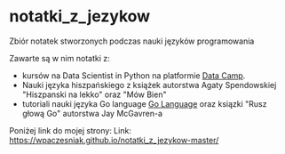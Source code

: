 # notatki_z_jezykow
Zbiór notatek stworzonych podczas nauki języków programowania

Zawarte są w nim notatki z:
- kursów na Data Scientist in Python na platformie [Data Camp](https://www.datacamp.com).
- Nauki języka hiszpańskiego z książek autorstwa Agaty Spendowskiej "Hiszpanski na lekko" oraz "Mów Bien" 
- tutoriali nauki języka Go language [Go Language](https://go.dev/tour/welcome/1) oraz ksiązki "Rusz głową Go" autorstwa Jay McGavren-a


Poniżej link do mojej strony:
Link:
https://wpaczesniak.github.io/notatki_z_jezykow-master/

